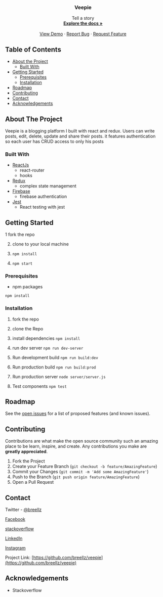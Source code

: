 

<p align="center">
  <h3 align="center">Veepie</h3>

  <p align="center">
    Tell a story
    <br />
    <a href="https://github.com/breellz/veepie"><strong>Explore the docs »</strong></a>
    <br />
    <br />
    <a href="https://veepie.herokuapp.com/">View Demo</a>
    ·
    <a href="https://github.com/breellz/veepie/issues">Report Bug</a>
    ·
    <a href="https://github.com/breellz/veepie/issues">Request Feature</a>
  </p>
</p>

<!-- TABLE OF CONTENTS -->
## Table of Contents

* [About the Project](#about-the-project)
  * [Built With](#built-with)
* [Getting Started](#getting-started)
  * [Prerequisites](#prerequisites)
  * [Installation](#installation)
* [Roadmap](#roadmap)
* [Contributing](#contributing)
* [Contact](#contact)
* [Acknowledgements](#acknowledgements)

<!-- ABOUT THE PROJECT -->
## About The Project
Veepie is a blogging platform I built with react and redux. Users can write posts, edit, delete, update and share their posts. it features authentication so each user has CRUD access to only his posts


### Built With
* [ReactJs](http://reactjs.org)
  * react-router
  * hooks
* [Redux](https://redux.js.org)
  * complex state management
* [Firebase](https://firebase.google.com)
  * firebase authentication
* [Jest](https://jestjs.io)
  * React testing with jest



<!-- GETTING STARTED -->
## Getting Started

1 fork the repo

2. clone to your local machine

3. ```npm install```

4. ```npm start```

### Prerequisites
* npm packages

```npm install```

### Installation

1. fork the repo

2. clone the Repo

3. install dependencies 
```npm install```

4. run dev server
```npm run dev-server```

5. Run development build
```npm run build:dev```

6. Run production build
```npm run build:prod```

7. Run production server
```node server/server.js```

8. Test components
```npm test```

<!-- ROADMAP -->
## Roadmap

See the [open issues](https://github.com/breellz/veepie/issues) for a list of proposed features (and known issues).

<!-- CONTRIBUTING -->
## Contributing

Contributions are what make the open source community such an amazing place to be learn, inspire, and create. Any contributions you make are **greatly appreciated**.

1. Fork the Project
2. Create your Feature Branch (`git checkout -b feature/AmazingFeature`)
3. Commit your Changes (`git commit -m 'Add some AmazingFeature'`)
4. Push to the Branch (`git push origin feature/AmazingFeature`)
5. Open a Pull Request

<!-- CONTACT -->
## Contact
Twitter - [@breellz](https://twitter.com/breellz)

[Facebook](https://fb.com/breellz)

[stackoverflow](https://stackoverflow.com/users/13081082/breellz)

[LinkedIn](https://linkedin.com/in/bassit-owolabi-55751b15a)

[Instagram](https://instagram.com/breellzfit)

Project Link: [https://github.com/breellz/veepie](https://github.com/breellz/veepie)

<!-- ACKNOWLEDGEMENTS -->
## Acknowledgements
* Stackoverflow